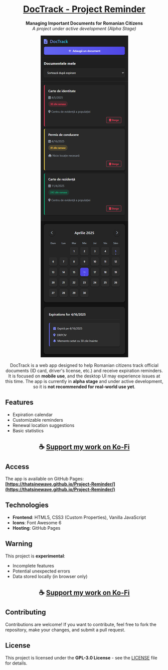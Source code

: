 <div align="center">

# [DocTrack - Project Reminder](https://thatsinewave.github.io/Project-Reminder/)

**Managing Important Documents for Romanian Citizens**  
*A project under active development (Alpha Stage)*

![Project-Reminder](https://raw.githubusercontent.com/ThatSINEWAVE/Project-Reminder/refs/heads/main/.github/SCREENSHOTS/Project-Reminder.png)

DocTrack is a web app designed to help Romanian citizens track official documents (ID card, driver's license, etc.) and receive expiration reminders. It is focused on **mobile use**, and the desktop UI may experience issues at this time. The app is currently in **alpha stage** and under active development, so it is **not recommended for real-world use yet**.

</div>

## Features  
- Expiration calendar  
- Customizable reminders  
- Renewal location suggestions  
- Basic statistics  

<div align="center">

## ☕ [Support my work on Ko-Fi](https://ko-fi.com/thatsinewave)

</div>

## Access  
The app is available on GitHub Pages:  
**[https://thatsinewave.github.io/Project-Reminder/](https://thatsinewave.github.io/Project-Reminder/)**  

## Technologies  
- **Frontend**: HTML5, CSS3 (Custom Properties), Vanilla JavaScript  
- **Icons**: Font Awesome 6  
- **Hosting**: GitHub Pages  

## Warning  
 
This project is **experimental**:  
- Incomplete features  
- Potential unexpected errors  
- Data stored locally (in browser only)

<div align="center">

## ☕ [Support my work on Ko-Fi](https://ko-fi.com/thatsinewave)

</div>

## Contributing  

Contributions are welcome! If you want to contribute, feel free to fork the repository, make your changes, and submit a pull request.
  
## License  
This project is licensed under the **GPL-3.0 License** - see the [LICENSE](LICENSE) file for details.  
